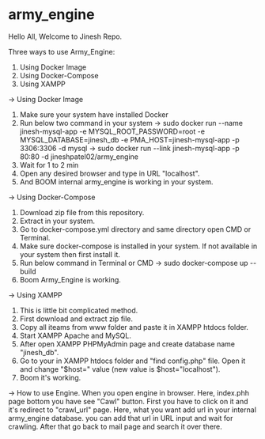 # army_engine
Hello All,
Welcome to Jinesh Repo.

Three ways to use Army_Engine:
1) Using Docker Image
2) Using Docker-Compose 
3) Using XAMPP

-> Using Docker Image
1) Make sure your system have installed Docker
2) Run below two command in your system
  -> 
  sudo docker run --name jinesh-mysql-app -e MYSQL_ROOT_PASSWORD=root -e MYSQL_DATABASE=jinesh_db -e PMA_HOST=jinesh-mysql-app -p 3306:3306 -d mysql
  -> 
  sudo docker run --link jinesh-mysql-app -p 80:80 -d jineshpatel02/army_engine
3) Wait for 1 to 2 min
4) Open any desired browser and type in URL "localhost".
5) And BOOM internal army_engine is working in your system.

-> Using Docker-Compose
1) Download zip file from this repository.
2) Extract in your system.
3) Go to docker-compose.yml directory and same directory open CMD or Terminal.
4) Make sure docker-compose is installed in your system. If not available in your system then first install it.
5) Run below command in Terminal or CMD
   -> 
   sudo docker-compose up --build
6) Boom Army_Engine is working.

-> Using XAMPP
1) This is little bit complicated method.
2) First download and extract zip file.
3) Copy all iteams from www folder and paste it in XAMPP htdocs folder.
4) Start XAMPP Apache and MySQL.
5) After open XAMPP PHPMyAdmin page and create database name "jinesh_db".
6) Go to your in XAMPP htdocs folder and "find config.php" file. Open it and change "$host=" value (new value is $host="localhost").
7) Boom it's working.

-> How to use Engine.
When you open engine in browser. Here, index.phh page bottom you have see "Cawl" button.
First you have to click on it and it's redirect to "crawl_url" page. Here, what you want add url in your internal army_engine database. you can add that url in URL input and wait for crawling. After that go back to mail page and search it over there.
